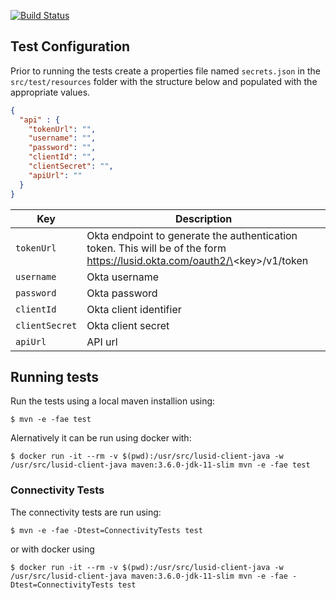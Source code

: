 [![Build Status](https://travis-ci.org/finbourne/lusid-client-java.svg?branch=master)](https://travis-ci.org/finbourne/lusid-client-java)

## Test Configuration

Prior to running the tests create a properties file named `secrets.json` in the `src/test/resources` folder with the structure below and populated with the appropriate values.

``` json
{
  "api" : {
    "tokenUrl": "",
    "username": "",
    "password": "",
    "clientId": "",
    "clientSecret": "",
    "apiUrl": ""
  }
}
```

| Key | Description |
| --- | --- |
| `tokenUrl` | Okta endpoint to generate the authentication token.  This will be of the form https://lusid.okta.com/oauth2/\<key\>/v1/token |
| `username` | Okta username |
| `password` | Okta password |
| `clientId` | Okta client identifier |
| `clientSecret` | Okta client secret |
| `apiUrl` | API url |

## Running tests

Run the tests using a local maven installion using:

```
$ mvn -e -fae test
```

Alernatively it can be run using docker with:
```
$ docker run -it --rm -v $(pwd):/usr/src/lusid-client-java -w /usr/src/lusid-client-java maven:3.6.0-jdk-11-slim mvn -e -fae test
```

### Connectivity Tests

The connectivity tests are run using:

```
$ mvn -e -fae -Dtest=ConnectivityTests test
```

or with docker using

```
$ docker run -it --rm -v $(pwd):/usr/src/lusid-client-java -w /usr/src/lusid-client-java maven:3.6.0-jdk-11-slim mvn -e -fae -Dtest=ConnectivityTests test
```

